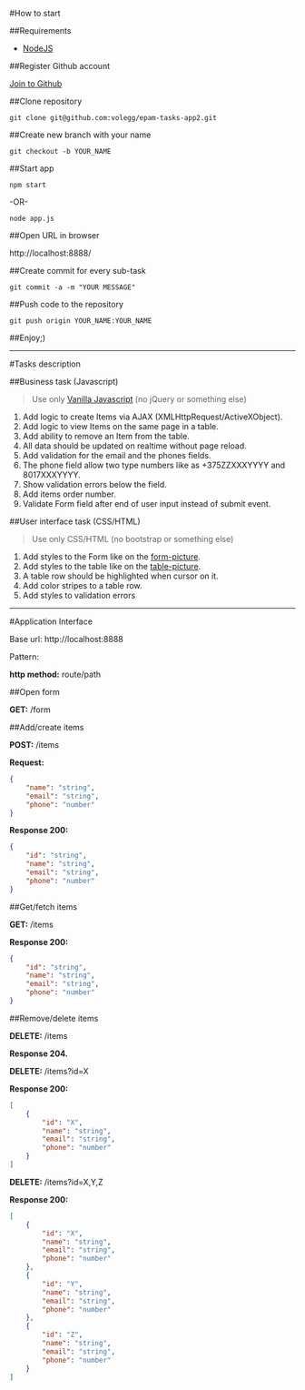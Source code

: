 #How to start

##Requirements

- [NodeJS](https://nodejs.org/download/)

##Register Github account

[Join to Github](https://github.com/join)

##Clone repository

```
git clone git@github.com:volegg/epam-tasks-app2.git
```

##Create new branch with your name

```
git checkout -b YOUR_NAME
```

##Start app

```
npm start
```

-OR-

```
node app.js
```

##Open URL in browser

http://localhost:8888/

##Create commit for every sub-task

```
git commit -a -m "YOUR MESSAGE"
```

##Push code to the repository

```
git push origin YOUR_NAME:YOUR_NAME
```

##Enjoy;)

* * *

#Tasks description

##Business task (Javascript)

> Use only [Vanilla Javascript](http://habrahabr.ru/post/150594/) (no jQuery or something else)

1. Add logic to create Items via AJAX (XMLHttpRequest/ActiveXObject).
1. Add logic to view Items on the same page in a table.
1. Add ability to remove an Item from the table.
1. All data should be updated on realtime without page reload.
1. Add validation for the email and the phones fields.
1. The phone field allow two type numbers like as +375ZZXXXYYYY and 8017XXXYYYY.
1. Show validation errors below the field.
1. Add items order number.
1. Validate Form field after end of user input instead of submit event.  

##User interface task (CSS/HTML)

> Use only CSS/HTML (no bootstrap or something else)

1. Add styles to the Form like on the [form-picture](https://epam.sharepoint.com/sites/OrgPHPSolutionsTeamMSQ/FrontendCompetency/_layouts/15/Lightbox.aspx?url=https%3A%2F%2Fepam.sharepoint.com%2Fsites%2FOrgPHPSolutionsTeamMSQ%2FFrontendCompetency%2FDocuments%2FTasks-and-Tests%2520data%2Fhtml-form.jpeg).
1. Add styles to the table like on the [table-picture](https://epam.sharepoint.com/sites/OrgPHPSolutionsTeamMSQ/FrontendCompetency/_layouts/15/Lightbox.aspx?url=https%3A%2F%2Fepam.sharepoint.com%2Fsites%2FOrgPHPSolutionsTeamMSQ%2FFrontendCompetency%2FDocuments%2FTasks-and-Tests%2520data%2Fhtml-table.jpg).
1. A table row should be highlighted when cursor on it.
1. Add color stripes to a table row.
1. Add styles to validation errors 

* * *

#Application Interface

Base url: http://localhost:8888

Pattern:

**http method:** route/path

##Open form

**GET:**   /form

##Add/create items

**POST:**   /items

**Request:**

```json
{
    "name": "string",
    "email": "string",
    "phone": "number"
}
```

**Response 200:**

```json
{
    "id": "string",
    "name": "string",
    "email": "string",
    "phone": "number"
}
```


##Get/fetch items

**GET:**   /items

**Response 200:**

```json
{
    "id": "string",
    "name": "string",
    "email": "string",
    "phone": "number"
}
```

##Remove/delete items

**DELETE:**   /items

**Response 204.**


**DELETE:**   /items?id=X

**Response 200:**

```json
[
    {
        "id": "X",
        "name": "string",
        "email": "string",
        "phone": "number"
    }
]
```

**DELETE:**   /items?id=X,Y,Z

**Response 200:**

```json
[
    {
        "id": "X",
        "name": "string",
        "email": "string",
        "phone": "number"
    },
    {
        "id": "Y",
        "name": "string",
        "email": "string",
        "phone": "number"
    },
    {
        "id": "Z",
        "name": "string",
        "email": "string",
        "phone": "number"
    }
]
```
